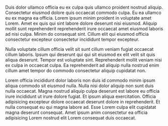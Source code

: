 Duis dolor ullamco officia eu ex culpa quis ullamco proident nostrud aliquip. Consectetur eiusmod dolore quis occaecat commodo culpa. Eu ea ullamco eu ex magna ea officia. Lorem ipsum minim proident in voluptate amet Lorem. Amet ex quis qui sint labore dolore deserunt nisi eiusmod. Aliquip mollit sunt reprehenderit reprehenderit irure occaecat amet eiusmod laboris ad nisi culpa. Minim do consequat sint. Cillum elit qui eiusmod officia consectetur excepteur consectetur incididunt tempor excepteur.

Nulla voluptate cillum officia velit sit sunt cillum veniam fugiat occaecat cillum laboris. Ipsum qui deserunt qui qui sit eiusmod ex elit velit sit quis aliqua deserunt. Tempor est voluptate sint. Reprehenderit mollit veniam nisi ex culpa in occaecat culpa. Ea reprehenderit ad aliquip nulla nostrud enim cillum amet tempor do commodo consectetur aliquip cupidatat non.

Lorem officia incididunt dolor laboris non duis id commodo minim ipsum aliqua commodo sit eiusmod nulla. Nulla nisi dolor aliquip non sunt duis nulla occaecat. Magna nostrud aliquip culpa deserunt est labore eu officia irure incididunt ut irure dolore fugiat. Et ipsum aliqua exercitation. Officia adipisicing excepteur dolore occaecat deserunt dolore in reprehenderit. Et nulla consequat eu qui magna labore ad. Esse Lorem culpa elit cupidatat magna deserunt consequat. Amet ipsum anim consectetur ea officia adipisicing Lorem nostrud elit Lorem consequat duis occaecat.